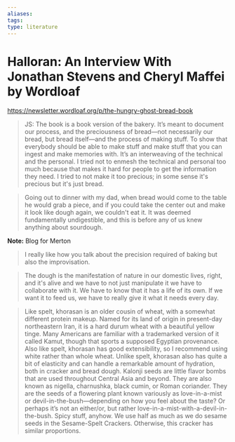 ```yaml
---
aliases: 
tags: 
type: literature
---
```


# Halloran: An Interview With Jonathan Stevens and Cheryl Maffei by Wordloaf

<https://newsletter.wordloaf.org/p/the-hungry-ghost-bread-book>

> JS: The book is a book version of the bakery. It’s meant to document our process, and the preciousness of bread—not necessarily our bread, but bread itself—and the process of making stuff. To show that everybody should be able to make stuff and make stuff that you can ingest and make memories with. It’s an interweaving of the technical and the personal. I tried not to enmesh the technical and personal too much because that makes it hard for people to get the information they need. I tried to not make it too precious; in some sense it's precious but it's just bread.


> Going out to dinner with my dad, when bread would come to the table he would grab a piece, and if you could take the center out and make it look like dough again, we couldn't eat it. It was deemed fundamentally undigestible, and this is before any of us knew anything about sourdough.

**Note:** Blog for Merton 

> I really like how you talk about the precision required of baking but also the improvisation.

> The dough is the manifestation of nature in our domestic lives, right, and it's alive and we have to not just manipulate it we have to collaborate with it. We have to know that it has a life of its own. If we want it to feed us, we have to really give it what it needs every day.

> Like spelt, khorasan is an older cousin of wheat, with a somewhat different protein makeup. Named for its land of origin in present-day northeastern Iran, it is a hard durum wheat with a beautiful yellow tinge. Many Americans are familiar with a trademarked version of it called Kamut, though that sports a supposed Egyptian provenance. Also like spelt, khorasan has good extensibility, so I recommend using white rather than whole wheat. Unlike spelt, khorasan also has quite a bit of elasticity and can handle a remarkable amount of hydration, both in cracker and bread dough. Kalonji seeds are little flavor bombs that are used throughout Central Asia and beyond. They are also known as nigella, charnushka, black cumin, or Roman coriander. They are the seeds of a flowering plant known variously as love-in-a-mist or devil-in-the-bush—depending on how you feel about the taste? Or perhaps it’s not an either/or, but rather love-in-a-mist-with-a-devil-in-the-bush. Spicy stuff, anyhow. We use half as much as we do sesame seeds in the Sesame-Spelt Crackers. Otherwise, this cracker has similar proportions.


